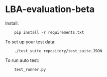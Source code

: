 # LBA-evaluation-beta
Install:
```
    pip install -r requirements.txt
```
To set up your test data:
```
    ./test_suite repository/test_suite.JSON
```
To run auto test:  
```
    test_runner.py
```

